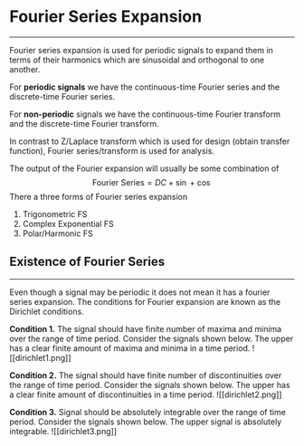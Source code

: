 # Fourier Series Expansion
---
Fourier series expansion is used for periodic signals to expand them in terms of their harmonics which are sinusoidal and orthogonal to one another.

For **periodic signals** we have the continuous-time Fourier series and the discrete-time Fourier series.

For **non-periodic** signals we have the continuous-time Fourier transform and the discrete-time Fourier transform.

In contrast to Z/Laplace transform which is used for design (obtain transfer function), Fourier series/transform is used for analysis.

The output of the Fourier expansion will usually be some combination of
$$ \textrm{Fourier Series} = DC + \sin + \cos$$
There a three forms of Fourier series expansion

1. Trigonometric FS
2. Complex Exponential FS
3. Polar/Harmonic FS

## Existence of Fourier Series
---
Even though a signal may be periodic it does not mean it has a fourier series expansion. The conditions for Fourier expansion are known as the Dirichlet conditions.

**Condition 1.**
The signal should have finite number of maxima and minima over the range of time period. Consider the signals shown below. The upper has a clear finite amount of maxima and minima in a time period.
![[dirichlet1.png]]

**Condition 2.**
The signal should have finite number of discontinuities over the range of time period. Consider the signals shown below. The upper has a clear finite amount of discontinuities in a time period.
![[dirichlet2.png]]

**Condition 3.**
Signal should be absolutely integrable over the range of time period. Consider the signals shown below. The upper signal is absolutely integrable.
![[dirichlet3.png]]